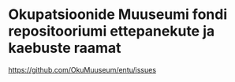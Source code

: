 # Okupatsioonide Muuseumi fondi repositooriumi ettepanekute ja kaebuste raamat

https://github.com/OkuMuuseum/entu/issues

